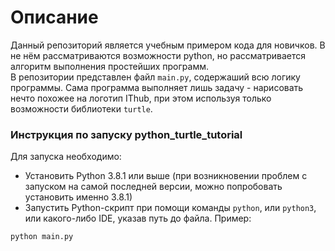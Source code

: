 # Описание
Данный репозиторий является учебным примером кода для новичков. В не нём рассматриваются возможности python, но рассматривается алгоритм выполнения простейших программ. <br/>
В репозитории представлен файл `main.py`, содержаший всю логику программы. Сама программа выполняет лишь задачу - нарисовать нечто похожее на логотип IThub, при этом используя только возможности библиотеки `turtle`.

### Инструкция по запуску python_turtle_tutorial
Для запуска необходимо:
- Установить Python 3.8.1 или выше (при возникновении проблем с запуском на самой последней версии, можно попробовать установить именно 3.8.1)
- Запустить Python-скрипт при помощи команды `python`, или `python3`, или какого-либо IDE, указав путь до файла. Пример:
```
python main.py
```
